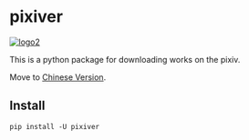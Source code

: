 pixiver
=======

[![logo2](https://img.shields.io/badge/pypi-0.0.4-blue.svg)](https://pypi.org/project/pixiver/)

This is a python package for downloading works on the pixiv.

Move to [Chinese Version](README-cn.md).

Install
-------

`pip install -U pixiver`
